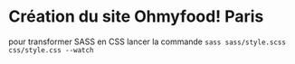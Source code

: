 # Création du site Ohmyfood! Paris 

pour transformer SASS en CSS lancer la commande `sass sass/style.scss css/style.css --watch`